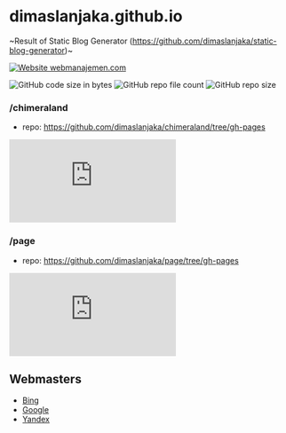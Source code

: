 # dimaslanjaka.github.io
~Result of Static Blog Generator (https://github.com/dimaslanjaka/static-blog-generator)~

[![Website webmanajemen.com](https://img.shields.io/website-up-down-green-red/https/webmanajemen.com.svg)](https://webmanajemen.com/)

![GitHub code size in bytes](https://img.shields.io/github/languages/code-size/dimaslanjaka/dimaslanjaka.github.io?style=flat-square)
![GitHub repo file count](https://img.shields.io/github/directory-file-count/dimaslanjaka/dimaslanjaka.github.io?style=flat-square)
![GitHub repo size](https://img.shields.io/github/repo-size/dimaslanjaka/dimaslanjaka.github.io?style=flat-square)

### /chimeraland
- repo: https://github.com/dimaslanjaka/chimeraland/tree/gh-pages

![GitHub file size in bytes on a specified ref (branch/commit/tag)](https://img.shields.io/github/size/dimaslanjaka/chimeraland/index.html?branch=gh-pages&style=flat-square)

### /page
- repo: https://github.com/dimaslanjaka/page/tree/gh-pages

![GitHub file size in bytes on a specified ref (branch/commit/tag)](https://img.shields.io/github/size/dimaslanjaka/page/readme.md?branch=gh-pages&style=flat-square)


## Webmasters
- [Bing](https://www.bing.com/webmasters/home?siteUrl=https://webmanajemen.com/)
- [Google](https://search.google.com/search-console?resource_id=sc-domain%3Awebmanajemen.com)
- [Yandex](https://webmaster.yandex.com/site/https:www.webmanajemen.com:443/dashboard/)
